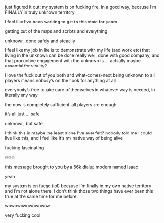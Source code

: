 just figured it out: my system is on fucking fire, in a good way, because I’m FINALLY in truly unknown territory

I feel like I’ve been working to get to this state for years

getting out of the maps and scripts and everything

unknown, done safely and steadily

I feel like my job in life is to demonstrate with my life (and work etc) that living in the unknown can be done really well, done with good company, and that productive engagement with the unknown is … actually maybe essential for vitality?

I love the fuck out of you both and what-comes-next being unknown to all players means nobody’s on the hook for anything at all

everybody’s free to take care of themselves in whatever way is needed, in literally any way

the now is completely sufficient, all players are enough

it’s all just … safe

unknown, but safe

I think this is maybe the least alone I’ve ever felt? nobody told me I could live like this, and I feel like it’s my native way of being alive

fucking fascinating

🔥🔥🔥

this message brought to you by a 56k dialup modem named Isaac

yeah

my system is en fuego (lol) because I’m finally in my own native territory and I’m not alone there. I don’t think those two things have ever been this true at the same time for me before.

wowowowowowowow

very fucking cool
